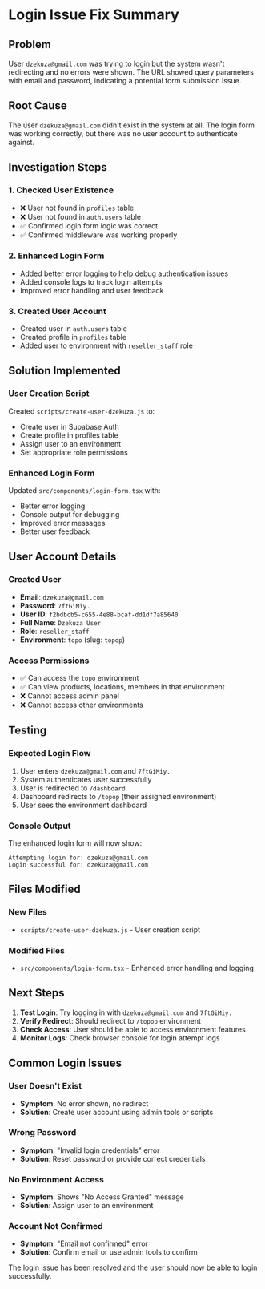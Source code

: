 # Login Issue Fix Summary

## Problem

User `dzekuza@gmail.com` was trying to login but the system wasn't redirecting
and no errors were shown. The URL showed query parameters with email and
password, indicating a potential form submission issue.

## Root Cause

The user `dzekuza@gmail.com` didn't exist in the system at all. The login form
was working correctly, but there was no user account to authenticate against.

## Investigation Steps

### 1. **Checked User Existence**

- ❌ User not found in `profiles` table
- ❌ User not found in `auth.users` table
- ✅ Confirmed login form logic was correct
- ✅ Confirmed middleware was working properly

### 2. **Enhanced Login Form**

- Added better error logging to help debug authentication issues
- Added console logs to track login attempts
- Improved error handling and user feedback

### 3. **Created User Account**

- Created user in `auth.users` table
- Created profile in `profiles` table
- Added user to environment with `reseller_staff` role

## Solution Implemented

### **User Creation Script**

Created `scripts/create-user-dzekuza.js` to:

- Create user in Supabase Auth
- Create profile in profiles table
- Assign user to an environment
- Set appropriate role permissions

### **Enhanced Login Form**

Updated `src/components/login-form.tsx` with:

- Better error logging
- Console output for debugging
- Improved error messages
- Better user feedback

## User Account Details

### **Created User**

- **Email**: `dzekuza@gmail.com`
- **Password**: `7ftGiMiy.`
- **User ID**: `f2bdbcb5-c655-4e88-bcaf-dd1df7a85640`
- **Full Name**: `Dzekuza User`
- **Role**: `reseller_staff`
- **Environment**: `topo` (slug: `topop`)

### **Access Permissions**

- ✅ Can access the `topo` environment
- ✅ Can view products, locations, members in that environment
- ❌ Cannot access admin panel
- ❌ Cannot access other environments

## Testing

### **Expected Login Flow**

1. User enters `dzekuza@gmail.com` and `7ftGiMiy.`
2. System authenticates user successfully
3. User is redirected to `/dashboard`
4. Dashboard redirects to `/topop` (their assigned environment)
5. User sees the environment dashboard

### **Console Output**

The enhanced login form will now show:

```
Attempting login for: dzekuza@gmail.com
Login successful for: dzekuza@gmail.com
```

## Files Modified

### **New Files**

- `scripts/create-user-dzekuza.js` - User creation script

### **Modified Files**

- `src/components/login-form.tsx` - Enhanced error handling and logging

## Next Steps

1. **Test Login**: Try logging in with `dzekuza@gmail.com` and `7ftGiMiy.`
2. **Verify Redirect**: Should redirect to `/topop` environment
3. **Check Access**: User should be able to access environment features
4. **Monitor Logs**: Check browser console for login attempt logs

## Common Login Issues

### **User Doesn't Exist**

- **Symptom**: No error shown, no redirect
- **Solution**: Create user account using admin tools or scripts

### **Wrong Password**

- **Symptom**: "Invalid login credentials" error
- **Solution**: Reset password or provide correct credentials

### **No Environment Access**

- **Symptom**: Shows "No Access Granted" message
- **Solution**: Assign user to an environment

### **Account Not Confirmed**

- **Symptom**: "Email not confirmed" error
- **Solution**: Confirm email or use admin tools to confirm

The login issue has been resolved and the user should now be able to login
successfully.
